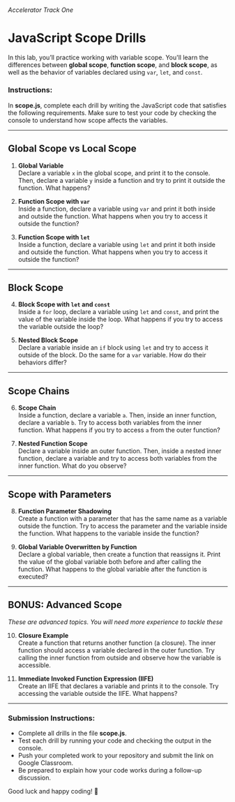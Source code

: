 ###### Accelerator Track One

# JavaScript Scope Drills

In this lab, you’ll practice working with variable scope. You'll learn the differences between **global scope**, **function scope**, and **block scope**, as well as the behavior of variables declared using `var`, `let`, and `const`.

### Instructions:
In **scope.js**, complete each drill by writing the JavaScript code that satisfies the following requirements. Make sure to test your code by checking the console to understand how scope affects the variables.

---

## **Global Scope vs Local Scope**

1. **Global Variable**  
   Declare a variable `x` in the global scope, and print it to the console. Then, declare a variable `y` inside a function and try to print it outside the function. What happens?

2. **Function Scope with `var`**  
   Inside a function, declare a variable using `var` and print it both inside and outside the function. What happens when you try to access it outside the function?

3. **Function Scope with `let`**  
   Inside a function, declare a variable using `let` and print it both inside and outside the function. What happens when you try to access it outside the function?

---

## **Block Scope**

4. **Block Scope with `let` and `const`**  
   Inside a `for` loop, declare a variable using `let` and `const`, and print the value of the variable inside the loop. What happens if you try to access the variable outside the loop?

5. **Nested Block Scope**  
   Declare a variable inside an `if` block using `let` and try to access it outside of the block. Do the same for a `var` variable. How do their behaviors differ?

---

## **Scope Chains**

6. **Scope Chain**  
   Inside a function, declare a variable `a`. Then, inside an inner function, declare a variable `b`. Try to access both variables from the inner function. What happens if you try to access `a` from the outer function?

7. **Nested Function Scope**  
   Declare a variable inside an outer function. Then, inside a nested inner function, declare a variable and try to access both variables from the inner function. What do you observe?

---

## **Scope with Parameters**

8. **Function Parameter Shadowing**  
   Create a function with a parameter that has the same name as a variable outside the function. Try to access the parameter and the variable inside the function. What happens to the variable inside the function?

9. **Global Variable Overwritten by Function**  
   Declare a global variable, then create a function that reassigns it. Print the value of the global variable both before and after calling the function. What happens to the global variable after the function is executed?

---

## **BONUS: Advanced Scope**
_These are advanced topics. You will need more experience to tackle these_

10. **Closure Example**  
    Create a function that returns another function (a closure). The inner function should access a variable declared in the outer function. Try calling the inner function from outside and observe how the variable is accessible.

11. **Immediate Invoked Function Expression (IIFE)**  
    Create an IIFE that declares a variable and prints it to the console. Try accessing the variable outside the IIFE. What happens?

---

### **Submission Instructions**:
- Complete all drills in the file **scope.js**.
- Test each drill by running your code and checking the output in the console.
- Push your completed work to your repository and submit the link on Google Classroom.
- Be prepared to explain how your code works during a follow-up discussion.

Good luck and happy coding! 🚀
